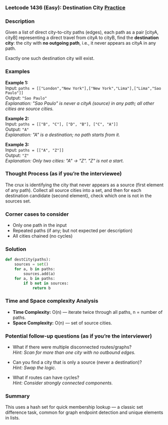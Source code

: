 ### Leetcode 1436 (Easy): Destination City [Practice](https://leetcode.com/problems/destination-city)

### Description  
Given a list of direct city-to-city paths (edges), each path as a pair [cityA, cityB] representing a direct travel from cityA to cityB, find the **destination city**: the city with **no outgoing path**, i.e., it never appears as cityA in any path.

Exactly one such destination city will exist.

### Examples  

**Example 1:**  
Input: `paths = [["London","New York"],["New York","Lima"],["Lima","Sao Paulo"]]`  
Output: `"Sao Paulo"`  
*Explanation: "Sao Paulo" is never a cityA (source) in any path; all other cities are source cities.*

**Example 2:**  
Input: `paths = [["B", "C"], ["D", "B"], ["C", "A"]]`  
Output: `"A"`  
*Explanation: "A" is a destination; no path starts from it.*

**Example 3:**  
Input: `paths = [["A", "Z"]]`  
Output: `"Z"`  
*Explanation: Only two cities: "A" → "Z". "Z" is not a start.*

### Thought Process (as if you’re the interviewee)  
The crux is identifying the city that never appears as a source (first element of any path). Collect all source cities into a set, and then for each destination candidate (second element), check which one is not in the sources set.

### Corner cases to consider  
- Only one path in the input
- Repeated paths (if any; but not expected per description)
- All cities chained (no cycles)

### Solution

```python
def destCity(paths):
    sources = set()
    for a, b in paths:
        sources.add(a)
    for a, b in paths:
        if b not in sources:
            return b
```

### Time and Space complexity Analysis  

- **Time Complexity:** O(n) — iterate twice through all paths, n = number of paths.
- **Space Complexity:** O(n) — set of source cities.

### Potential follow-up questions (as if you’re the interviewer)  
- What if there were multiple disconnected routes/graphs?  
  *Hint: Scan for more than one city with no outbound edges.*

- Can you find a city that is only a source (never a destination)?  
  *Hint: Swap the logic.*

- What if routes can have cycles?  
  *Hint: Consider strongly connected components.*

### Summary
This uses a hash set for quick membership lookup — a classic set difference task, common for graph endpoint detection and unique elements in lists.